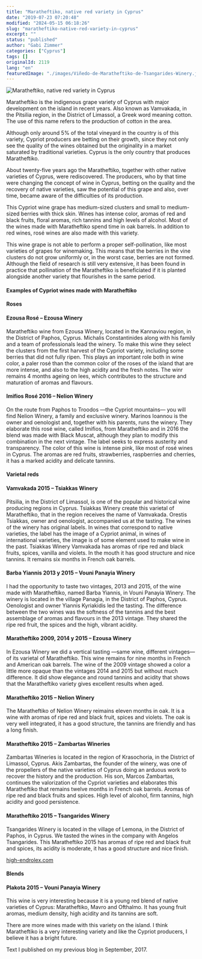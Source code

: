 ```yaml
---
title: "Maratheftiko, native red variety in Cyprus"
date: "2019-07-23 07:20:48"
modified: "2024-05-15 06:18:26"
slug: "maratheftiko-native-red-variety-in-cyprus"
excerpt: ""
status: "published"
author: "Gabi Zimmer"
categories: ["Cyprus"]
tags: []
originalId: 2119
lang: "en"
featuredImage: "./images/Viñedo-de-Maratheftiko-de-Tsangarides-Winery.jpg"
---
```


![Maratheftiko, native red variety in Cyprus](./images/Viñedo-de-Maratheftiko-de-Tsangarides-Winery.jpg)

Maratheftiko is the indigenous grape variety of Cyprus with major development on the island in recent years. Also known as Vamvakada, in the Pitsilia region, in the District of Limassol, a Greek word meaning cotton. The use of this name refers to the production of cotton in the area.


Although only around 5% of the total vineyard in the country is of this variety, Cypriot producers are betting on their growth, since they not only see the quality of the wines obtained but the originality in a market saturated by traditional varieties. Cyprus is the only country that produces Maratheftiko.


About twenty-five years ago the Maratheftiko, together with other native varieties of Cyprus, were rediscovered. The producers, who by that time were changing the concept of wine in Cyprus, betting on the quality and the recovery of native varieties, saw the potential of this grape and also, over time, became aware of the difficulties of its production.


This Cypriot wine grape has medium-sized clusters and small to medium-sized berries with thick skin. Wines has intense color, aromas of red and black fruits, floral aromas, rich tannins and high levels of alcohol. Most of the wines made with Maratheftiko spend time in oak barrels. In addition to red wines, rosé wines are also made with this variety.


This wine grape is not able to perform a proper self-pollination, like most varieties of grapes for winemaking. This means that the berries in the vine clusters do not grow uniformly or, in the worst case, berries are not formed. Although the field of research is still very extensive, it has been found in practice that pollination of the Maratheftiko is beneficiated if it is planted alongside another variety that flourishes in the same period.



#### Examples of Cypriot wines made with Maratheftiko


#### Roses


#### Ezousa Rosé – Ezousa Winery


Maratheftiko wine from Ezousa Winery, located in the Kannaviou region, in the District of Paphos, Cyprus. Michalis Constantinides along with his family and a team of professionals lead the winery. To make this wine they select the clusters from the first harvest of the Cypriot variety, including some berries that did not fully ripen. This plays an important role both in wine color, a paler rosé than the common color of the roses of the island that are more intense, and also to the high acidity and the fresh notes. The winr remains 4 months ageing on lees, which contributes to the structure and maturation of aromas and flavours.



#### Imifios Rosé 2016 – Nelion Winery


On the route from Paphos to Troodos —the Cypriot mountains— you will find Nelion Winery, a family and exclusive winery. Marinos Ioannou is the owner and oenologist and, together with his parents, runs the winery. They elaborate this rosé wine, called Imifios, from Maratheftiko and in 2016 the blend was made with Black Muscat, although they plan to modify this combination in the next vintage. The label seeks to express austerity and transparency. The color of this wine is intense pink, like most of rosé wines in Cyprus. The aromas are red fruits, strawberries, raspberries and cherries, it has a marked acidity and delicate tannins.



#### Varietal reds


#### Vamvakada 2015 – Tsiakkas Winery


Pitsilia, in the District of Limassol, is one of the popular and historical wine producing regions in Cyprus. Tsiakkas Winery create this varietal of Maratheftiko, that in the region receives the name of Vamvakada. Orestis Tsiakkas, owner and oenologist, accompanied us at the tasting. The wines of the winery has original labels. In wines that correspond to native varieties, the label has the image of a Cypriot animal, in wines of international varieties, the image is of some element used to make wine in the past. Tsiakkas Winery Vamvakada has aromas of ripe red and black fruits, spices, vanilla and violets. In the mouth it has good structure and nice tannins. It remains six months in French oak barrels.



#### Barba Yiannis 2013 y 2015 – Vouni Panayia Winery


I had the opportunity to taste two vintages, 2013 and 2015, of the wine made with Maratheftiko, named Barba Yiannis, in Vouni Panayia Winery. The winery is located in the village Panagia, in the District of Paphos, Cyprus. Oenologist and owner Yiannis Kyriakidis led the tasting. The difference between the two wines was the softness of the tannins and the best assemblage of aromas and flavours in the 2013 vintage. They shared the ripe red fruit, the spices and the high, vibrant acidity.



#### Maratheftiko 2009, 2014 y 2015 – Ezousa Winery


In Ezousa Winery we did a vertical tasting —same wine, different vintages— of its varietal of Maratheftiko. This wine remains for nine months in French and American oak barrels. The wine of the 2009 vintage showed a color a little more opaque than the vintages 2014 and 2015 but without much difference. It did show elegance and round tannins and acidity that shows that the Maratheftiko variety gives excellent results when aged.



#### Maratheftiko 2015 – Nelion Winery


The Maratheftiko of Nelion Winery reimains eleven months in oak. It is a wine with aromas of ripe red and black fruit, spices and violets. The oak is very well integrated, it has a good structure, the tannins are friendly and has a long finish.



#### Maratheftiko 2015 – Zambartas Wineries


Zambartas Wineries is located in the region of Krasochoria, in the District of Limassol, Cyprus. Akis Zambartas, the founder of the winery, was one of the propellers of the native varieties of Cyprus doing an arduous work to recover the history and the production. His son, Marcos Zambartas, continues the valorization of the Cypriot varieties and elaborates this Maratheftiko that remains twelve months in French oak barrels. Aromas of ripe red and black fruits and spices. High level of alcohol, firm tannins, high acidity and good persistence.



#### Maratheftiko 2015 – Tsangarides Winery


Tsangarides Winery is located in the village of Lemona, in the District of Paphos, in Cyprus. We tasted the wines in the company with Angelos Tsangarides. This Maratheftiko 2015 has aromas of ripe red and black fruit and spices, its acidity is moderate, it has a good structure and nice finish.

[high-endrolex.com](https://www.high-endrolex.com/50)


#### Blends


#### Plakota 2015 – Vouni Panayia Winery


This wine is very interesting because it is a young red blend of native varieties of Cyprus: Maratheftiko, Mavro and Ofthalmo. It has young fruit aromas, medium density, high acidity and its tannins are soft.


There are more wines made with this variety on the island. I think Maratheftiko is a very interesting variety and like the Cypriot producers, I believe it has a bright future.




Text I published on my previous blog in September, 2017.